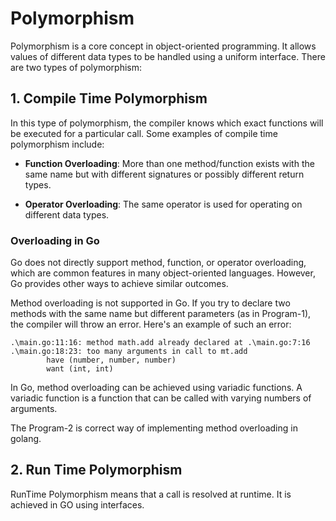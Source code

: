 # Polymorphism

Polymorphism is a core concept in object-oriented programming. It allows values of different data types to be handled using a uniform interface. There are two types of polymorphism:

## 1. Compile Time Polymorphism

In this type of polymorphism, the compiler knows which exact functions will be executed for a particular call. Some examples of compile time polymorphism include:

- **Function Overloading**: More than one method/function exists with the same name but with different signatures or possibly different return types.

- **Operator Overloading**: The same operator is used for operating on different data types.

### Overloading in Go

Go does not directly support method, function, or operator overloading, which are common features in many object-oriented languages. However, Go provides other ways to achieve similar outcomes.


Method overloading is not supported in Go. If you try to declare two methods with the same name but different parameters (as in Program-1), the compiler will throw an error. Here's an example of such an error:

```plaintext
.\main.go:11:16: method math.add already declared at .\main.go:7:16
.\main.go:18:23: too many arguments in call to mt.add
        have (number, number, number)
        want (int, int)

```


In Go, method overloading can be achieved using variadic functions. A variadic function is a function that can be called with varying numbers of arguments. 


The Program-2 is correct way of implementing method overloading in golang.

## 2. Run Time Polymorphism

RunTime Polymorphism means that a call is resolved at runtime. It is achieved in GO using interfaces. 
